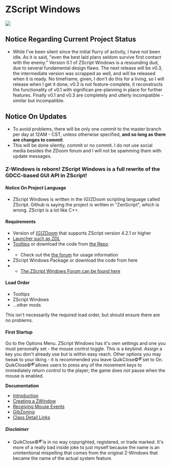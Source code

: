 # ZScript Windows
![](https://github.com/Saican/ZSWin/blob/master/README/ZSWin_Logo.png)

## Notice Regarding Current Project Status
 - While I've been silent since the initial flurry of activity, I have not been idle.  As it is said, "even the best laid plans seldom survive first contact with the enemy."  Version 0.1 of ZScript Windows is a resounding dud, due to several fundamental design flaws.  The next release will be v0.3, the intermediate version was scrapped as well, and will be released when it is ready.  No timeframe, given, I don't do this for a living, so I will release when I get it done; v0.3 is not feature-complete, it reconstructs the functionality of v0.1 with significan pre-planning in place for further features.  Finally v0.1 and v0.3 are completely and utterly incompatible - similar but incompatible.

## Notice On Updates
 - To avoid problems, there will be only one commit to the master branch per day at 12AM - CST, unless otherwise specified, **and so long as there are changes to commit**.
 - This will be done silently, commit or no commit. I do not use social media besides the ZDoom forum and I will not be spamming them with update messages.

### Z-Windows is reborn!  ZScript Windows is a full rewrite of the GDCC-based GUI API in ZScript!
 
 #### Notice On Project Language
 - ZScript Windows is written in the (G)ZDoom scripting language called ZScript.  Github is saying the project is written in "ZenScript", which is wrong.  ZScript is a lot like C++.
 
 #### Requirements
 - Version of [(G)ZDoom](https://zdoom.org/downloads) that supports ZScript version 4.2.1 or higher
 - [Launcher such as ZDL](https://zdoom.org/wiki/ZDL)
 - [Tooltips](https://drive.google.com/file/d/1up3XI8uKaCPuKd57hCXOWIN97f2DEOVH/view?usp=sharing) or download the code from [the Repo](https://github.com/Saican/Tooltips)
 - - Check out the [the forum](https://forum.zdoom.org/viewtopic.php?f=105&t=68495) for usage information
 - ZScript Windows Package or download the code from here
 - - [The ZScript Windows Forum can be found here](https://forum.zdoom.org/viewtopic.php?f=105&t=69630)
 
 #### Load Order
 - Tooltips
 - ZScript Windows
 - ...other mods

This isn't necessarily the required load order, but should ensure there are no problems.
 
 #### First Startup
 Go to the Options Menu.  ZScript Windows has it's own settings and one you must personally set - the mouse control toggle.  This is a keybind.  Assign a key you don't already use but is within easy reach.  Other options you may tweak to your liking - it is recommended you leave QuikClose©®ͭͫ set to On.  QuikClose©®ͭͫ allows users to press any of the movement keys to immediately return control to the player; the game does not pause when the mouse is enabled.
 

**Documentation**
 - [Introduction](https://github.com/Saican/ZSWin/blob/master/README/01%20-%20ZScript%20Windows.md)
 - [Creating a ZWindow](https://github.com/Saican/ZSWin/blob/master/README/02%20-%20Creating%20a%20ZWindow.md)
 - [Receiving Mouse Events](https://github.com/Saican/ZSWin/blob/master/README/03%20-%20Receiving%20Mouse%20Events.md)
 - [GibZoning](https://github.com/Saican/ZSWin/blob/master/README/04%20-%20GibZoning.md)
 - [Class Detail Links](https://github.com/Saican/ZSWin/blob/master/README/05%20-%20Classes.md)
 
 
 ##### Disclaimer
 - QuikClose©®ͭͫ  is in no way copyrighted, registered, or trade marked.  It's more of a really bad inside joke to just myself because the name is an unintentional mispelling that comes from the original Z-Windows that became the name of the actual system feature.

